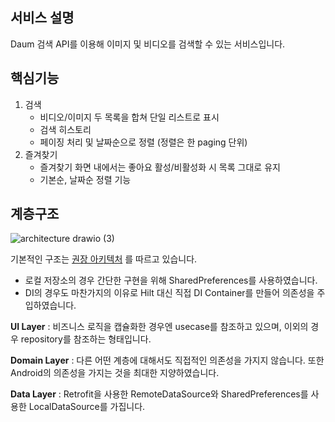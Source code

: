 ## 서비스 설명

Daum 검색 API를 이용해 이미지 및 비디오를 검색할 수 있는 서비스입니다.

## 핵심기능

1. 검색
    - 비디오/이미지 두 목록을 합쳐 단일 리스트로 표시
    - 검색 히스토리
    - 페이징 처리 및 날짜순으로 정렬 (정렬은 한 paging 단위)
2. 즐겨찾기
    - 즐겨찾기 화면 내에서는 좋아요 활성/비활성화 시 목록 그대로 유지
    - 기본순, 날짜순 정렬 기능


## 계층구조


![architecture drawio (3)](https://user-images.githubusercontent.com/56429036/233818572-d3fcc7b2-b389-4d0c-b3da-385385516e4e.png)

기본적인 구조는 [권장 아키텍처](https://developer.android.com/topic/architecture?hl=ko) 를 따르고 있습니다.

- 로컬 저장소의 경우 간단한 구현을 위해 SharedPreferences를 사용하였습니다.
- DI의 경우도 마찬가지의 이유로 Hilt 대신 직접 DI Container를 만들어 의존성을 주입하였습니다.

**UI Layer** : 비즈니스 로직을 캡슐화한 경우엔 usecase를 참조하고 있으며, 이외의 경우 repository를 참조하는 형태입니다.

**Domain Layer** : 다른 어떤 계층에 대해서도 직접적인 의존성을 가지지 않습니다. 또한 Android의 의존성을 가지는 것을 최대한 지양하였습니다.

**Data Layer** : Retrofit을 사용한 RemoteDataSource와 SharedPreferences를 사용한 LocalDataSource를 가집니다.
